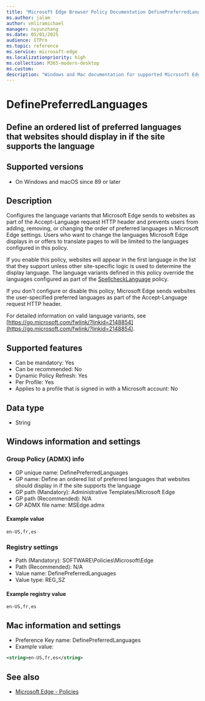 ```yaml
---
title: "Microsoft Edge Browser Policy Documentation DefinePreferredLanguages"
ms.author: jalam
author: vmliramichael
manager: nuyunzhang
ms.date: 05/01/2025
audience: ITPro
ms.topic: reference
ms.service: microsoft-edge
ms.localizationpriority: high
ms.collection: M365-modern-desktop
ms.custom:
description: "Windows and Mac documentation for supported Microsoft Edge Browser policy: Define an ordered list of preferred languages that websites should display in if the site supports the language"
---
```


<!--THIS FILE IS AUTOMATICALLY GENERATED. MANUAL CHANGES WILL BE OVERWRITTEN.-->
<!--Please contact the Microsoft Edge Manageability team with any questions.-->

# DefinePreferredLanguages

## Define an ordered list of preferred languages that websites should display in if the site supports the language


## Supported versions

- On Windows and macOS since 89 or later

## Description

Configures the language variants that Microsoft Edge sends to websites as part of the Accept-Language request HTTP header and prevents users from adding, removing, or changing the order of preferred languages in Microsoft Edge settings. Users who want to change the languages Microsoft Edge displays in or offers to translate pages to will be limited to the languages configured in this policy.

If you enable this policy, websites will appear in the first language in the list that they support unless other site-specific logic is used to determine the display language. The language variants defined in this policy override the languages configured as part of the [SpellcheckLanguage](SpellcheckLanguage.md) policy.

If you don't configure or disable this policy, Microsoft Edge sends websites the user-specified preferred languages as part of the Accept-Language request HTTP header.

For detailed information on valid language variants, see [https://go.microsoft.com/fwlink/?linkid=2148854](https://go.microsoft.com/fwlink/?linkid=2148854).

## Supported features

- Can be mandatory: Yes
- Can be recommended: No
- Dynamic Policy Refresh: Yes
- Per Profile: Yes
- Applies to a profile that is signed in with a Microsoft account: No

## Data type

- String

## Windows information and settings

### Group Policy (ADMX) info

- GP unique name: DefinePreferredLanguages
- GP name: Define an ordered list of preferred languages that websites should display in if the site supports the language
- GP path (Mandatory): Administrative Templates/Microsoft Edge
- GP path (Recommended): N/A
- GP ADMX file name: MSEdge.admx

#### Example value

```
en-US,fr,es
```

### Registry settings

- Path (Mandatory): SOFTWARE\Policies\Microsoft\Edge
- Path (Recommended): N/A
- Value name: DefinePreferredLanguages
- Value type: REG_SZ

#### Example registry value

```
en-US,fr,es
```


## Mac information and settings

- Preference Key name: DefinePreferredLanguages
- Example value:

```xml
<string>en-US,fr,es</string>
```

## See also
- [Microsoft Edge - Policies](../microsoft-edge-policies.md)
